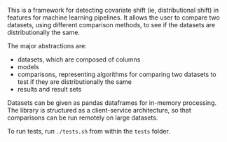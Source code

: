 This is a framework for detecting covariate shift (ie, distributional shift) in features for machine learning pipelines. It allows the user to compare two datasets, using different comparison methods, to see if the datasets are distributionally the same. 

The major abstractions are: 
- datasets, which are composed of columns
- models
- comparisons, representing algorithms for comparing two datasets to test if they are distributionally the same
- results and result sets

Datasets can be given as pandas dataframes for in-memory processing. The library is structured as a client-service architecture, so that comparisons can be run remotely on large datasets. 

To run tests, run `./tests.sh` from within the `tests` folder.
